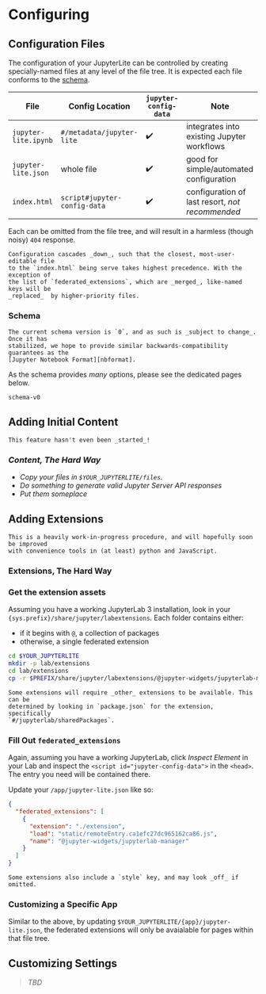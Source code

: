 # Configuring

## Configuration Files

The configuration of your JupyterLite can be controlled by creating specially-named
files at any level of the file tree. It is expected each file conforms to the
[schema](#schema).

| File                 | Config Location              | `jupyter-config-data` | Note                                            |
| -------------------- | ---------------------------- | --------------------- | ----------------------------------------------- |
| `jupyter-lite.ipynb` | `#/metadata/jupyter-lite`    | ✔️                    | integrates into existing Jupyter workflows      |
| `jupyter-lite.json`  | whole file                   | ✔️                    | good for simple/automated configuration         |
| `index.html`         | `script#jupyter-config-data` | ✔️                    | configuration of last resort, _not recommended_ |

Each can be omitted from the file tree, and will result in a harmless (though noisy)
`404` response.

```{hint}
Configuration cascades _down_, such that the closest, most-user-editable file
to the `index.html` being serve takes highest precedence. With the exception of
the list of `federated_extensions`, which are _merged_, like-named keys will be
_replaced_  by higher-priority files.
```

### Schema

```{warning}
The current schema version is `0`, and as such is _subject to change_. Once it has
stabilized, we hope to provide similar backwards-compatibility guarantees as the
[Jupyter Notebook Format][nbformat].
```

As the schema provides _many_ options, please see the dedicated pages below.

```{toctree}
schema-v0
```

[nbformat]: https://nbformat.readthedocs.io/en/latest/format_description.html
[releases]: https://github.com/jtpio/jupyterlite/releases
[pypi]: https://pypi.org/project/jupyterlite
[npmjs.com]: https://www.npmjs.com/package/@jupyterlite/app

## Adding Initial Content

```{danger}
This feature hasn't even been _started_!
```

### _Content, The Hard Way_

- _Copy your files in `$YOUR_JUPYTERLITE/files`._
- _Do something to generate valid Jupyter Server API responses_
- _Put them someplace_

## Adding Extensions

```{warning}
This is a heavily work-in-progress procedure, and will hopefully soon be improved
with convenience tools in (at least) python and JavaScript.
```

### Extensions, The Hard Way

### Get the extension assets

Assuming you have a working JupyterLab 3 installation, look in your
`{sys.prefix}/share/jupyter/labextensions`. Each folder contains either:

- if it begins with `@`, a collection of packages
- otherwise, a single federated extension

```bash
cd $YOUR_JUPYTERLITE
mkdir -p lab/extensions
cd lab/extensions
cp -r $PREFIX/share/jupyter/labextensions/@jupyter-widgets/jupyterlab-manager .
```

```{warning}
Some extensions will require _other_ extensions to be available. This can be
determined by looking in `package.json` for the extension, specifically
`#/jupyterlab/sharedPackages`.
```

### Fill Out `federated_extensions`

Again, assuming you have a working JupyterLab, click _Inspect Element_ in your Lab and
inspect the `<script id="jupyter-config-data">` in the `<head>`. The entry you need will
be contained there.

Update your `/app/jupyter-lite.json` like so:

```json
{
  "federated_extensions": [
    {
      "extension": "./extension",
      "load": "static/remoteEntry.ca1efc27dc965162ca86.js",
      "name": "@jupyter-widgets/jupyterlab-manager"
    }
  ]
}
```

```{hint}
Some extensions also include a `style` key, and may look _off_ if omitted.
```

### Customizing a Specific App

Similar to the above, by updating `$YOUR_JUPYTERLITE/{app}/jupyter-lite.json`, the
federated extensions will only be avaialable for pages within that file tree.

## Customizing Settings

> _TBD_
